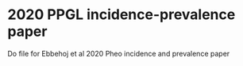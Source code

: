 # 2020 PPGL incidence-prevalence paper
 Do file for Ebbehoj et al 2020 Pheo incidence and prevalence paper
